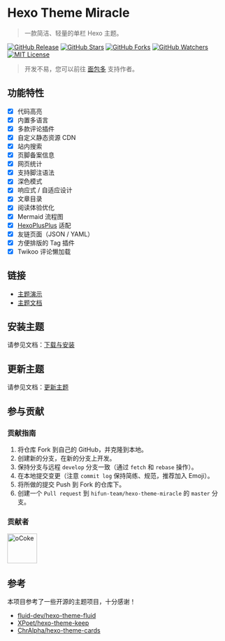 # Hexo Theme Miracle

> 一款简洁、轻量的单栏 Hexo 主题。

<a href="https://github.com/hifun-team/hexo-theme-miracle/releases/"><img src="https://badgen.net/github/release/hifun-team/hexo-theme-miracle" alt="GitHub Release"></a>
<a href="https://github.com/hifun-team/hexo-theme-miracle/stargazers"><img src="https://badgen.net/github/stars/hifun-team/hexo-theme-miracle" alt="GitHub Stars"></a>
<a href="https://github.com/hifun-team/hexo-theme-miracle/network/members"><img src="https://badgen.net/github/forks/hifun-team/hexo-theme-miracle" alt="GitHub Forks"></a>
<a href="https://github.com/hifun-team/hexo-theme-miracle/watchers"><img src="https://badgen.net/github/watchers/hifun-team/hexo-theme-miracle" alt="GitHub Watchers"></a>
<a href="https://github.com/hifun-team/hexo-theme-miracle/blob/master/LICENSE"><img src="https://badgen.net/github/license/hifun-team/hexo-theme-miracle" alt="MIT License"></a>


> 开发不易，您可以前往 [面包多](https://mianbaoduo.com/o/bread/YZebm5tt) 支持作者。

## 功能特性

- [x] 代码高亮
- [x] 内置多语言
- [x] 多款评论插件
- [x] 自定义静态资源 CDN
- [x] 站内搜索
- [x] 页脚备案信息
- [x] 网页统计
- [x] 支持脚注语法
- [x] 深色模式
- [x] 响应式 / 自适应设计
- [x] 文章目录
- [x] 阅读体验优化
- [x] Mermaid 流程图
- [x] [HexoPlusPlus](https://hexoplusplus.js.org) 适配
- [x] 友链页面（JSON / YAML）
- [x] 方便排版的 Tag 插件
- [x] Twikoo 评论懒加载

## 链接

- [主题演示](https://miracle-demo.now.sh)
- [主题文档](https://github.com/hifun-team/hexo-theme-miracle/wiki)

## 安装主题

请参见文档：[下载与安装](https://github.com/hifun-team/hexo-theme-miracle/wiki/Wiki-(%E7%AE%80%E4%BD%93%E4%B8%AD%E6%96%87)#%E4%B8%8B%E8%BD%BD%E4%B8%8E%E5%AE%89%E8%A3%85)

## 更新主题

请参见文档：[更新主题](https://github.com/hifun-team/hexo-theme-miracle/wiki/Wiki-(%E7%AE%80%E4%BD%93%E4%B8%AD%E6%96%87)#%E6%9B%B4%E6%96%B0%E4%B8%BB%E9%A2%98)

## 参与贡献

### 贡献指南

1. 将仓库 Fork 到自己的 GitHub，并克隆到本地。
2. 创建新的分支，在新的分支上开发。
3. 保持分支与远程 `develop` 分支一致（通过 `fetch` 和 `rebase` 操作）。
4. 在本地提交变更（注意 `commit log` 保持简练、规范，推荐加入 Emoji）。
5. 将所做的提交 Push 到 Fork 的仓库下。
6. 创建一个 `Pull request` 到 `hifun-team/hexo-theme-miracle` 的 `master` 分支。

### 贡献者

<a href="https://github.com/oCoke" title="oCoke"><img src="https://avatars0.githubusercontent.com/u/71591824?s=460&u=4e1a04eadb3b23add8f5c9ba14e21b00219142f7&v=4" alt="oCoke" height="68" width="68" style="max-width:100%;"></a>


## 参考

本项目参考了一些开源的主题项目，十分感谢！

- [fluid-dev/hexo-theme-fluid](https://github.com/fluid-dev/hexo-theme-fluid)
- [XPoet/hexo-theme-keep](https://github.com/XPoet/hexo-theme-keep)
- [ChrAlpha/hexo-theme-cards](https://github.com/ChrAlpha/hexo-theme-cards)

